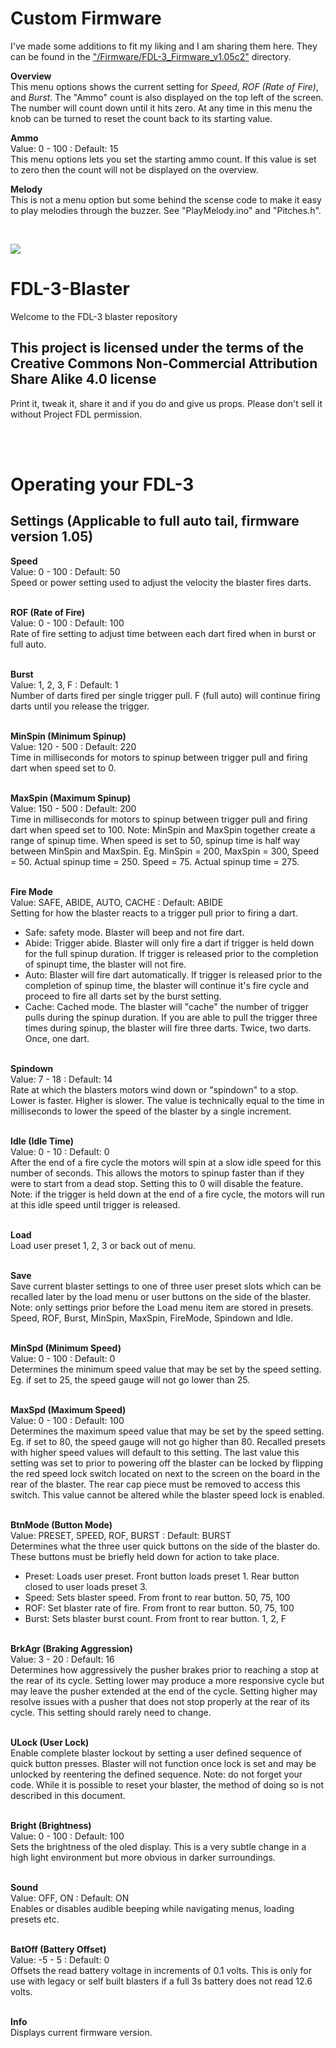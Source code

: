 # Custom Firmware

I've made some additions to fit my liking and I am sharing them here. They can be found in the ["/Firmware/FDL-3_Firmware_v1.05c2"](https://github.com/Semicolon7645/FDL-3-Blaster/tree/master/Firmware/FDL-3_Firmware_v1.05c2) directory.

**Overview**<br/>
This menu options shows the current setting for *Speed*, *ROF (Rate of Fire)*, and *Burst*. The "Ammo" count is also displayed on the top left of the screen. The number will count down until it hits zero. At any time in this menu the knob can be turned to reset the count back to its starting value.

**Ammo**<br/>
Value: 0 - 100 : Default: 15<br/>
This menu options lets you set the starting ammo count. If this value is set to zero then the count will not be displayed on the overview.

**Melody**<br/>
This is not a menu option but some behind the scense code to make it easy to play melodies through the buzzer. See "PlayMelody.ino" and "Pitches.h".

<br/>

[![](http://webapp.projectfdl.com/img/FDL%20Logo%20Tiny.png)](https://www.projectfdl.com)
  
# FDL-3-Blaster

Welcome to the FDL-3 blaster repository


## This project is licensed under the terms of the Creative Commons Non-Commercial Attribution Share Alike 4.0 license
Print it, tweak it, share it and if you do and give us props. Please don't sell it without Project FDL permission.

<br>
<br>

# Operating your FDL-3

  

## Settings (Applicable to full auto tail, firmware version 1.05)

  

**Speed**<br>
Value: 0 - 100 : Default: 50<br>
Speed or power setting used to adjust the velocity the blaster fires darts.<br><br>

**ROF (Rate of Fire)**<br>
Value: 0 - 100 : Default: 100<br>
Rate of fire setting to adjust time between each dart fired when in burst or full auto.<br><br>

**Burst**<br>
Value: 1, 2, 3, F : Default: 1<br>
Number of darts fired per single trigger pull. F (full auto) will continue firing darts until you release the trigger.<br><br>

**MinSpin (Minimum Spinup)**<br>
Value: 120 - 500 : Default: 220<br>
Time in milliseconds for motors to spinup between trigger pull and firing dart when speed set to 0.<br><br>

**MaxSpin (Maximum Spinup)**<br>
Value: 150 - 500 : Default: 200<br>
Time in milliseconds for motors to spinup between trigger pull and firing dart when speed set to 100.
Note: MinSpin and MaxSpin together create a range of spinup time. When speed is set to 50, spinup time is half way between MinSpin and MaxSpin. Eg. MinSpin = 200, MaxSpin = 300, Speed = 50. Actual spinup time = 250. Speed = 75. Actual spinup time = 275.<br><br>

**Fire Mode**<br>
Value: SAFE, ABIDE, AUTO, CACHE : Default: ABIDE<br>
Setting for how the blaster reacts to a trigger pull prior to firing a dart.<br>
- Safe: safety mode. Blaster will beep and not fire dart.
- Abide: Trigger abide. Blaster will only fire a dart if trigger is held down for the full spinup duration. If trigger is released prior to the completion of spinupt time, the blaster will not fire.
- Auto: Blaster will fire dart automatically. If trigger is released prior to the completion of spinup time, the blaster will continue it's fire cycle and proceed to fire all darts set by the burst setting.
- Cache: Cached mode. The blaster will "cache" the number of trigger pulls during the spinup duration. If you are able to pull the trigger three times during spinup, the blaster will fire three darts. Twice, two darts. Once, one dart.<br><br>

**Spindown**<br>
Value: 7 - 18 : Default: 14<br>
Rate at which the blasters motors wind down or "spindown" to a stop. Lower is faster. Higher is slower. The value is technically equal to the time in milliseconds to lower the speed of the blaster by a single increment.<br><br>

**Idle (Idle Time)**<br>
Value: 0 - 10 : Default: 0<br>
After the end of a fire cycle the motors will spin at a slow idle speed for this number of seconds. This allows the motors to spinup faster than if they were to start from a dead stop. Setting this to 0 will disable the feature. Note: if the trigger is held down at the end of a fire cycle, the motors will run at this idle speed until trigger is released.<br><br>

**Load**<br>
Load user preset 1, 2, 3 or back out of menu.<br><br>

**Save**<br>
Save current blaster settings to one of three user preset slots which can be recalled later by the load menu or user buttons on the side of the blaster. Note: only settings prior before the Load menu item are stored in presets. Speed, ROF, Burst, MinSpin, MaxSpin, FireMode, Spindown and Idle.<br><br>

**MinSpd (Minimum Speed)**<br>
Value: 0 - 100 : Default: 0<br>
Determines the minimum speed value that may be set by the speed setting. Eg. if set to 25, the speed gauge will not go lower than 25.<br><br>

**MaxSpd (Maximum Speed)**<br>
Value: 0 - 100 : Default: 100<br>
Determines the maximum speed value that may be set by the speed setting. Eg. if set to 80, the speed gauge will not go higher than 80. Recalled presets with higher speed values will default to this setting. The last value this setting was set to prior to powering off the blaster can be locked by flipping the red speed lock switch located on next to the screen on the board in the rear of the blaster. The rear cap piece must be removed to access this switch. This value cannot be altered while the blaster speed lock is enabled.<br><br>

**BtnMode (Button Mode)**<br>
Value: PRESET, SPEED, ROF, BURST : Default: BURST<br>
Determines what the three user quick buttons on the side of the blaster do. These buttons must be briefly held down for action to take place.<br>
- Preset: Loads user preset. Front button loads preset 1. Rear button closed to user loads preset 3.
- Speed: Sets blaster speed. From front to rear button. 50, 75, 100
- ROF: Set blaster rate of fire. From front to rear button. 50, 75, 100
- Burst: Sets blaster burst count. From front to rear button. 1, 2, F<br><br>

**BrkAgr (Braking Aggression)**<br>
Value: 3 - 20 : Default: 16<br>
Determines how aggressively the pusher brakes prior to reaching a stop at the rear of its cycle. Setting lower may produce a more responsive cycle but may leave the pusher extended at the end of the cycle. Setting higher may resolve issues with a pusher that does not stop properly at the rear of its cycle. This setting should rarely need to change.<br><br>

**ULock (User Lock)**<br>
Enable complete blaster lockout by setting a user defined sequence of quick button presses. Blaster will not function once lock is set and may be unlocked by reentering the defined sequence. Note: do not forget your code. While it is possible to reset your blaster, the method of doing so is not described in this document.<br><br>

**Bright (Brightness)**<br>
Value: 0 - 100 : Default: 100<br>
Sets the brightness of the oled display. This is a very subtle change in a high light environment but more obvious in darker surroundings.<br><br>

**Sound**<br>
Value: OFF, ON : Default: ON<br>
Enables or disables audible beeping while navigating menus, loading presets etc.<br><br>

**BatOff (Battery Offset)**<br>
Value: -5 - 5 : Default: 0<br>
Offsets the read battery voltage in increments of 0.1 volts. This is only for use with legacy or self built blasters if a full 3s battery does not read 12.6 volts.<br><br>

**Info**<br>
Displays current firmware version.<br><br>

